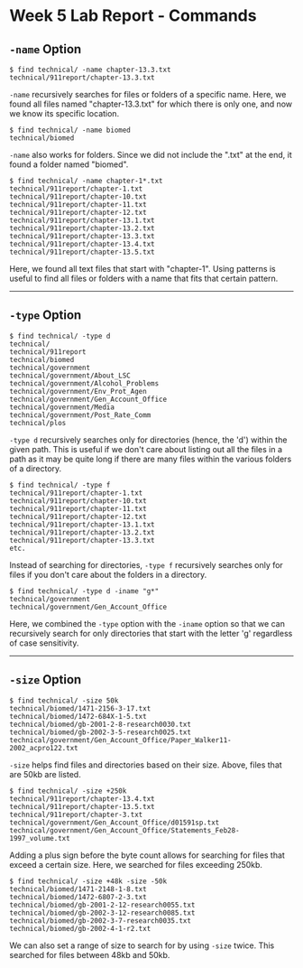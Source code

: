 # Week 5 Lab Report - Commands

## `-name` Option

```
$ find technical/ -name chapter-13.3.txt
technical/911report/chapter-13.3.txt
```

`-name` recursively searches for files or folders of a specific name. Here, we found all files named "chapter-13.3.txt" for which there is only one, and now we know its specific location.

```
$ find technical/ -name biomed
technical/biomed
```

`-name` also works for folders. Since we did not include the ".txt" at the end, it found a folder named "biomed".

```
$ find technical/ -name chapter-1*.txt
technical/911report/chapter-1.txt
technical/911report/chapter-10.txt
technical/911report/chapter-11.txt
technical/911report/chapter-12.txt
technical/911report/chapter-13.1.txt
technical/911report/chapter-13.2.txt
technical/911report/chapter-13.3.txt
technical/911report/chapter-13.4.txt
technical/911report/chapter-13.5.txt
```

Here, we found all text files that start with "chapter-1". Using patterns is useful to find all files or folders with a name that fits that certain pattern.

---

## `-type` Option

```
$ find technical/ -type d
technical/
technical/911report
technical/biomed
technical/government
technical/government/About_LSC
technical/government/Alcohol_Problems
technical/government/Env_Prot_Agen
technical/government/Gen_Account_Office
technical/government/Media
technical/government/Post_Rate_Comm
technical/plos
```

`-type d` recursively searches only for directories (hence, the 'd') within the given path. This is useful if we don't care about listing out all the files in a path as it may be quite long if there are many files within the various folders of a directory.

```
$ find technical/ -type f
technical/911report/chapter-1.txt
technical/911report/chapter-10.txt
technical/911report/chapter-11.txt
technical/911report/chapter-12.txt
technical/911report/chapter-13.1.txt
technical/911report/chapter-13.2.txt
technical/911report/chapter-13.3.txt
etc.
```

Instead of searching for directories, `-type f` recursively searches only for files if you don't care about the folders in a directory.

```
$ find technical/ -type d -iname "g*"
technical/government
technical/government/Gen_Account_Office
```

Here, we combined the `-type` option with the `-iname` option so that we can recursively search for only directories that start with the letter 'g' regardless of case sensitivity.

---

## `-size` Option

```
$ find technical/ -size 50k
technical/biomed/1471-2156-3-17.txt
technical/biomed/1472-684X-1-5.txt
technical/biomed/gb-2001-2-8-research0030.txt
technical/biomed/gb-2002-3-5-research0025.txt
technical/government/Gen_Account_Office/Paper_Walker11-2002_acpro122.txt
```

`-size` helps find files and directories based on their size. Above, files that are 50kb are listed.

```
$ find technical/ -size +250k
technical/911report/chapter-13.4.txt
technical/911report/chapter-13.5.txt
technical/911report/chapter-3.txt
technical/government/Gen_Account_Office/d01591sp.txt
technical/government/Gen_Account_Office/Statements_Feb28-1997_volume.txt
```

Adding a plus sign before the byte count allows for searching for files that exceed a certain size. Here, we searched for files exceeding 250kb.

```
$ find technical/ -size +48k -size -50k
technical/biomed/1471-2148-1-8.txt
technical/biomed/1472-6807-2-3.txt
technical/biomed/gb-2001-2-12-research0055.txt
technical/biomed/gb-2002-3-12-research0085.txt
technical/biomed/gb-2002-3-7-research0035.txt
technical/biomed/gb-2002-4-1-r2.txt
```

We can also set a range of size to search for by using `-size` twice. This searched for files between 48kb and 50kb.

